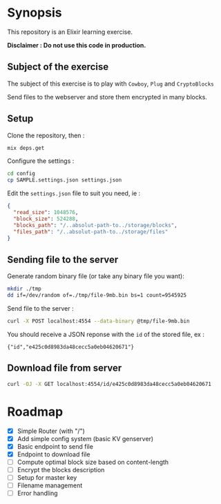 # Synopsis

This repository is an Elixir learning exercise.

**Disclaimer : Do not use this code in production.**

## Subject of the exercise

The subject of this exercise is to play with `Cowboy`, `Plug` and `CryptoBlocks`

Send files to the webserver and store them encrypted in many blocks.

## Setup

Clone the repository, then :

```sh
mix deps.get
```

Configure the settings :

```sh
cd config
cp SAMPLE.settings.json settings.json
```

Edit the `settings.json` file to suit you need, ie :

```json
{ 
  "read_size": 1048576,
  "block_size": 524288,
  "blocks_path": "/..absolut-path-to../storage/blocks",
  "files_path": "/..absolut-path-to../storage/files"
}
```

## Sending file to the server

Generate random binary file (or take any binary file you want):

```sh
mkdir ./tmp
dd if=/dev/random of=./tmp/file-9mb.bin bs=1 count=9545925
```

Send file to the server :

```sh
curl -X POST localhost:4554 --data-binary @tmp/file-9mb.bin
```

You should receive a JSON reponse with the `id` of the stored file, ex :

```
{"id","e425c0d8983da48cecc5a0eb04620671"}
```

## Download file from server

```sh
curl -OJ -X GET localhost:4554/id/e425c0d8983da48cecc5a0eb04620671
```

# Roadmap

- [x] Simple Router (with "/")
- [X] Add simple config system (basic KV genserver)
- [X] Basic endpoint to send file
- [X] Endpoint to download file
- [ ] Compute optimal block size based on content-length
- [ ] Encrypt the blocks description
- [ ] Setup for master key
- [ ] Filename management
- [ ] Error handling
